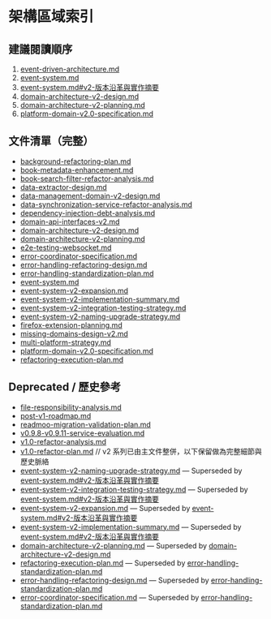 # 架構區域索引

## 建議閱讀順序

1. [event-driven-architecture.md](../../claude/event-driven-architecture.md)
2. [event-system.md](./event-system.md)
3. [event-system.md#v2-版本沿革與實作摘要](./event-system.md#v2-版本沿革與實作摘要)
4. [domain-architecture-v2-design.md](./domain-architecture-v2-design.md)
5. [domain-architecture-v2-planning.md](./domain-architecture-v2-planning.md)
6. [platform-domain-v2.0-specification.md](./platform-domain-v2.0-specification.md)

## 文件清單（完整）

- [background-refactoring-plan.md](./background-refactoring-plan.md)
- [book-metadata-enhancement.md](./book-metadata-enhancement.md)
- [book-search-filter-refactor-analysis.md](./book-search-filter-refactor-analysis.md)
- [data-extractor-design.md](./data-extractor-design.md)
- [data-management-domain-v2-design.md](./data-management-domain-v2-design.md)
- [data-synchronization-service-refactor-analysis.md](./data-synchronization-service-refactor-analysis.md)
- [dependency-injection-debt-analysis.md](./dependency-injection-debt-analysis.md)
- [domain-api-interfaces-v2.md](./domain-api-interfaces-v2.md)
- [domain-architecture-v2-design.md](./domain-architecture-v2-design.md)
- [domain-architecture-v2-planning.md](./domain-architecture-v2-planning.md)
- [e2e-testing-websocket.md](./e2e-testing-websocket.md)
- [error-coordinator-specification.md](./error-coordinator-specification.md)
- [error-handling-refactoring-design.md](./error-handling-refactoring-design.md)
- [error-handling-standardization-plan.md](./error-handling-standardization-plan.md)
- [event-system.md](./event-system.md)
- [event-system-v2-expansion.md](./event-system-v2-expansion.md)
- [event-system-v2-implementation-summary.md](./event-system-v2-implementation-summary.md)
- [event-system-v2-integration-testing-strategy.md](./event-system-v2-integration-testing-strategy.md)
- [event-system-v2-naming-upgrade-strategy.md](./event-system-v2-naming-upgrade-strategy.md)
- [firefox-extension-planning.md](./firefox-extension-planning.md)
- [missing-domains-design-v2.md](./missing-domains-design-v2.md)
- [multi-platform-strategy.md](./multi-platform-strategy.md)
- [platform-domain-v2.0-specification.md](./platform-domain-v2.0-specification.md)
- [refactoring-execution-plan.md](./refactoring-execution-plan.md)

## Deprecated / 歷史參考

- [file-responsibility-analysis.md](../archive/file-responsibility-analysis.md)
- [post-v1-roadmap.md](../archive/post-v1-roadmap.md)
- [readmoo-migration-validation-plan.md](../archive/readmoo-migration-validation-plan.md)
- [v0.9.8-v0.9.11-service-evaluation.md](../archive/v0.9.8-v0.9.11-service-evaluation.md)
- [v1.0-refactor-analysis.md](../archive/v1.0-refactor-analysis.md)
- [v1.0-refactor-plan.md](../archive/v1.0-refactor-plan.md)
// v2 系列已由主文件整併，以下保留做為完整細節與歷史脈絡
- [event-system-v2-naming-upgrade-strategy.md](./event-system-v2-naming-upgrade-strategy.md) — Superseded by [event-system.md#v2-版本沿革與實作摘要](./event-system.md#v2-版本沿革與實作摘要)
- [event-system-v2-integration-testing-strategy.md](./event-system-v2-integration-testing-strategy.md) — Superseded by [event-system.md#v2-版本沿革與實作摘要](./event-system.md#v2-版本沿革與實作摘要)
- [event-system-v2-expansion.md](./event-system-v2-expansion.md) — Superseded by [event-system.md#v2-版本沿革與實作摘要](./event-system.md#v2-版本沿革與實作摘要)
- [event-system-v2-implementation-summary.md](./event-system-v2-implementation-summary.md) — Superseded by [event-system.md#v2-版本沿革與實作摘要](./event-system.md#v2-版本沿革與實作摘要)
- [domain-architecture-v2-planning.md](./domain-architecture-v2-planning.md) — Superseded by [domain-architecture-v2-design.md](./domain-architecture-v2-design.md)
- [refactoring-execution-plan.md](./refactoring-execution-plan.md) — Superseded by [error-handling-standardization-plan.md](./error-handling-standardization-plan.md)
- [error-handling-refactoring-design.md](./error-handling-refactoring-design.md) — Superseded by [error-handling-standardization-plan.md](./error-handling-standardization-plan.md)
- [error-coordinator-specification.md](./error-coordinator-specification.md) — Superseded by [error-handling-standardization-plan.md](./error-handling-standardization-plan.md)
